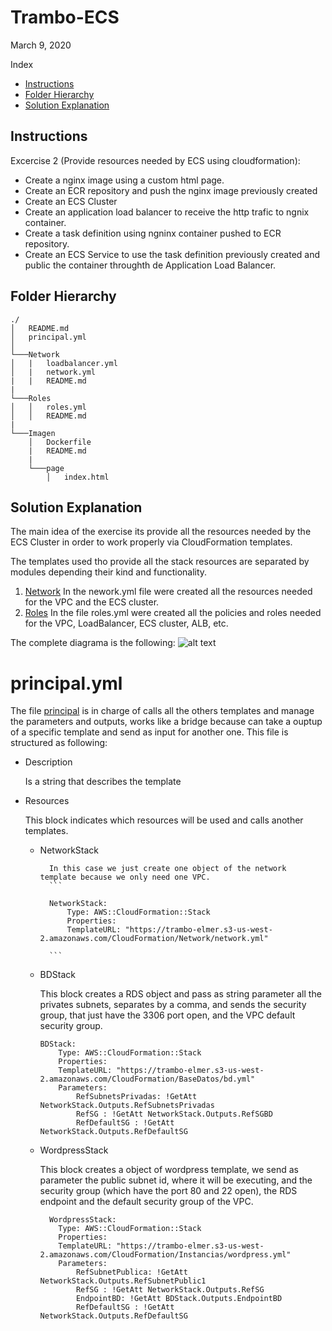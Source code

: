 # Trambo-ECS
March 9, 2020

Index
- [Instructions](#Instructions)
- [Folder Hierarchy](#Folder-Hierarchy)
- [Solution Explanation](#Solution-Explanation)

## Instructions

Excercise 2 (Provide resources needed by ECS using cloudformation):
- Create a nginx image using a custom html page.
- Create an ECR repository and push the nginx image previously created
- Create an ECS Cluster
- Create an application load balancer to receive the http trafic to ngnix container.
- Create a task definition using ngninx container pushed to ECR repository.
- Create an ECS Service to use the task definition previously created and public the container throughth de Application Load Balancer.

## Folder Hierarchy

```
./
│   README.md
│   principal.yml    
│
└───Network
│   |   loadbalancer.yml
│   |   network.yml
|   |   README.md
|   
└───Roles
│   │   roles.yml
│   │   README.md
|   
└───Imagen
    │   Dockerfile
    |   README.md
    |
    └───page
        │   index.html 
```

## Solution Explanation
The main idea of the exercise its provide all the resources needed by the ECS Cluster in order to work properly via CloudFormation templates.

The templates used tho provide all the stack resources are separated by modules depending their kind and functionality.
1. [Network](/Network)
    In the nework.yml file were created all the resources needed for the VPC and the ECS cluster.
2. [Roles](/Role)
    In the file roles.yml were created all the policies and roles needed for the VPC, LoadBalancer, ECS cluster, ALB, etc.

The complete diagrama is the following:
![alt text](/Imagenes/Pic1.png)

# principal.yml
The file [principal](/principal.yml) is in charge of calls all the others templates and manage the parameters and outputs, works like a bridge because can take a ouptup of a specific template and send as input for another one. This file is structured as following:

- Description

    Is a string that describes the template
- Resources

    This block indicates which resources will be used and calls another templates.
    - NetworkStack

            In this case we just create one object of the network template because we only need one VPC.
            ```

            NetworkStack: 
                Type: AWS::CloudFormation::Stack
                Properties: 
                TemplateURL: "https://trambo-elmer.s3-us-west-2.amazonaws.com/CloudFormation/Network/network.yml"
            
            ```
    - BDStack

        This block creates a RDS object and pass as string parameter all the privates subnets, separates by a comma, and sends the security group, that just have the 3306 port open, and the VPC default security group.

        ```
        BDStack: 
            Type: AWS::CloudFormation::Stack
            Properties: 
            TemplateURL: "https://trambo-elmer.s3-us-west-2.amazonaws.com/CloudFormation/BaseDatos/bd.yml"
            Parameters:
                RefSubnetsPrivadas: !GetAtt NetworkStack.Outputs.RefSubnetsPrivadas
                RefSG : !GetAtt NetworkStack.Outputs.RefSGBD
                RefDefaultSG : !GetAtt NetworkStack.Outputs.RefDefaultSG

        ```
    - WordpressStack

        This block creates a object of wordpress template, we send as parameter the public subnet id, where it will be executing, and the security group (which have the port 80 and  22 open), the RDS endpoint and the default security group of the VPC.

        ```
          WordpressStack: 
            Type: AWS::CloudFormation::Stack
            Properties: 
            TemplateURL: "https://trambo-elmer.s3-us-west-2.amazonaws.com/CloudFormation/Instancias/wordpress.yml"
            Parameters:
                RefSubnetPublica: !GetAtt NetworkStack.Outputs.RefSubnetPublic1
                RefSG : !GetAtt NetworkStack.Outputs.RefSG
                EndpointBD: !GetAtt BDStack.Outputs.EndpointBD
                RefDefaultSG : !GetAtt NetworkStack.Outputs.RefDefaultSG
        ```
